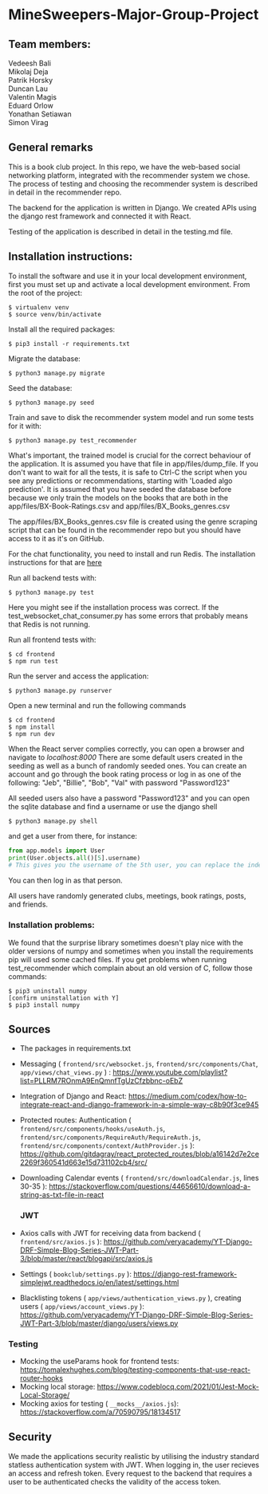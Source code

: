 # MineSweepers-Major-Group-Project

## Team members:
Vedeesh Bali<br />
Mikolaj Deja<br />
Patrik Horsky<br />
Duncan Lau<br />
Valentin Magis<br />
Eduard Orlow<br />
Yonathan Setiawan<br />
Simon Virag<br />

## General remarks
This is a book club project. In this repo, we have the web-based social networking platform, integrated with the recommender
system we chose. The process of testing and choosing the recommender system is described in detail in the recommender repo.

The backend for the application is written in Django. We created APIs using the django rest framework and connected
it with React.

Testing of the application is described in detail in the testing.md file.


## Installation instructions:
To install the software and use it in your local development environment, first you must set up and activate a local development environment. From the root of the project:

```
$ virtualenv venv
$ source venv/bin/activate
```

Install all the required packages:

```
$ pip3 install -r requirements.txt
```

Migrate the database:

```
$ python3 manage.py migrate
```

Seed the database:

```
$ python3 manage.py seed
```

Train and save to disk the recommender system model and run some tests for it with:

```
$ python3 manage.py test_recommender
```

What's important, the trained model is crucial for the correct behaviour of the application. It is assumed you have that 
file in app/files/dump_file. If you don't want to wait for all the tests, it is safe to Ctrl-C the script when you see any
predictions or recommendations, starting with 'Loaded algo prediction'. It is assumed that you have seeded the database
before because we only train the models on the books that are both in the app/files/BX-Book-Ratings.csv and app/files/BX_Books_genres.csv

The app/files/BX_Books_genres.csv file is created using the genre scraping script that can be found in the recommender repo
but you should have access to it as it's on GitHub.


For the chat functionality, you need to install and run Redis.
The installation instructions for that are [here](https://redis.io/docs/getting-started/)

Run all backend tests with:

```
$ python3 manage.py test
```

Here you might see if the installation process was correct. If the test_websocket_chat_consumer.py has some errors that
probably means that Redis is not running.

Run all frontend tests with:
```
$ cd frontend
$ npm run test
```

Run the server and access the application:

```
$ python3 manage.py runserver
```

Open a new terminal and run the following commands

```
$ cd frontend
$ npm install
$ npm run dev
```

When the React server complies correctly, you can open a browser and navigate to
_localhost:8000_
There are some default users created in the seeding as well as a bunch of randomly seeded ones.
You can create an account and go through the book rating process or log in as one of the following:
"Jeb", "Billie", "Bob", "Val" 
with password "Password123"

All seeded users also have a password "Password123" and you can open the sqlite database and find a username or 
use the django shell 
```
$ python3 manage.py shell
```
and get a user from there, for instance:
```python
from app.models import User
print(User.objects.all()[5].username) 
# This gives you the username of the 5th user, you can replace the index with whatever you want (up to the number of users)
```
You can then log in as that person.

All users have randomly generated clubs, meetings, book ratings, posts, and friends.

### Installation problems:
We found that the surprise library sometimes doesn't play nice with the older versions of numpy and sometimes
when you install the requirements pip will used some cached files. If you get problems when running test_recommender
which complain about an old version of C, follow those commands:

```
$ pip3 uninstall numpy
[confirm uninstallation with Y]
$ pip3 install numpy 
```

## Sources
+ The packages in requirements.txt
+ Messaging ( `frontend/src/websocket.js`, `frontend/src/components/Chat`, `app/views/chat_views.py` ) : https://www.youtube.com/playlist?list=PLLRM7ROnmA9EnQmnfTgUzCfzbbnc-oEbZ
+ Integration of Django and React: https://medium.com/codex/how-to-integrate-react-and-django-framework-in-a-simple-way-c8b90f3ce945
+ Protected routes: Authentication ( `frontend/src/components/hooks/useAuth.js`, `frontend/src/components/RequireAuth/RequireAuth.js`, `frontend/src/components/context/AuthProvider.js` ): https://github.com/gitdagray/react_protected_routes/blob/a16142d7e2ce2269f360541d663e15d731102cb4/src/
+ Downloading Calendar events ( `frontend/src/downloadCalendar.js`, lines 30-35 ): https://stackoverflow.com/questions/44656610/download-a-string-as-txt-file-in-react
  
  ### JWT
+ Axios calls with JWT for receiving data from backend ( `frontend/src/axios.js` ): https://github.com/veryacademy/YT-Django-DRF-Simple-Blog-Series-JWT-Part-3/blob/master/react/blogapi/src/axios.js
+ Settings ( `bookclub/settings.py` ): https://django-rest-framework-simplejwt.readthedocs.io/en/latest/settings.html
+ Blacklisting tokens ( `app/views/authentication_views.py` ), creating users ( `app/views/account_views.py` ): https://github.com/veryacademy/YT-Django-DRF-Simple-Blog-Series-JWT-Part-3/blob/master/django/users/views.py

### Testing
+ Mocking the useParams hook for frontend tests: https://tomalexhughes.com/blog/testing-components-that-use-react-router-hooks
+ Mocking local storage: https://www.codeblocq.com/2021/01/Jest-Mock-Local-Storage/
+ Mocking axios for testing ( `__mocks__/axios.js`): https://stackoverflow.com/a/70590795/18134517

## Security
We made the applications security realistic by utilising the industry standard statless authentication system with JWT.
When logging in, the user recieves an access and refresh token. Every request to the backend that requires a user to be authenticated checks the validity of the access token. 
